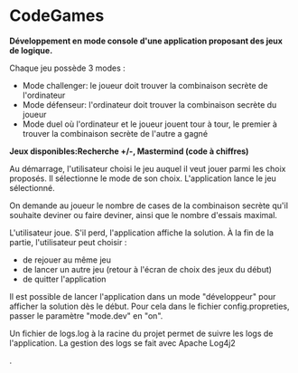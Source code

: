 # CodeGames
<b>Développement en mode console d'une application proposant des jeux de logique. </b>
<p>Chaque jeu possède 3 modes :
<ul>
<li>Mode challenger: le joueur doit trouver la combinaison secrète de l'ordinateur</li>
<li>Mode défenseur: l'ordinateur doit trouver la combinaison secrète du joueur</li>
<li>Mode duel où l'ordinateur et le joueur jouent tour à tour, le premier à trouver la combinaison secrète de l'autre a gagné</li>
</ul>

<b>Jeux disponibles:Recherche +/-, Mastermind (code à chiffres)</b>

<p> Au démarrage, l'utilisateur choisi le jeu auquel il veut jouer parmi les choix proposés.
Il sélectionne le mode de son choix. L'application lance le jeu sélectionné.
<p>On demande au joueur le nombre de cases de la combinaison secrète qu'il souhaite deviner
ou faire deviner, ainsi que le nombre d'essais maximal.
<p>L'utilisateur joue. S'il perd, l'application affiche la solution.
À la fin de la partie, l'utilisateur peut choisir :
<ul>
<li>de rejouer au même jeu</li>
<li>de lancer un autre jeu (retour à l'écran de choix des jeux du début)</li>
<li>de quitter l'application</li>
</ul>
<p>Il est possible de lancer l'application dans un mode "développeur" pour afficher la solution dès le début. 
Pour cela dans le fichier config.propreties, passer le paramètre "mode.dev" en "on".

<p>Un fichier de logs.log à la racine du projet permet de suivre les logs de l'application.
La gestion des logs se fait avec Apache Log4j2</p>.
